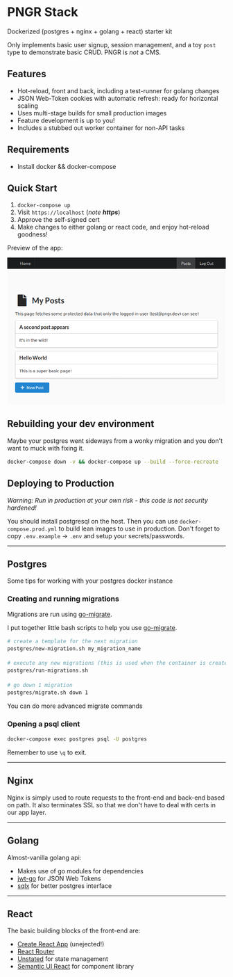 # PNGR Stack
Dockerized (postgres + nginx + golang + react) starter kit

Only implements basic user signup, session management, and a toy `post` type to demonstrate basic CRUD. PNGR is _not_ a CMS.

## Features
- Hot-reload, front and back, including a test-runner for golang changes
- JSON Web-Token cookies with automatic refresh: ready for horizontal scaling
- Uses multi-stage builds for small production images
- Feature development is up to you!
- Includes a stubbed out worker container for non-API tasks

## Requirements
- Install docker && docker-compose

## Quick Start
1) `docker-compose up`
2) Visit `https://localhost` (*note **https***)
3) Approve the self-signed cert
4) Make changes to either golang or react code, and enjoy hot-reload goodness!

Preview of the app:

![Screenshot of the app](docs/demo.png?raw=true "Screenshot")

## Rebuilding your dev environment
Maybe your postgres went sideways from a wonky migration and you don't want to muck with fixing it.

```bash
docker-compose down -v && docker-compose up --build --force-recreate
```

## Deploying to Production
*Warning: Run in production at your own risk - this code is not security hardened!*

You should install postgresql on the host.
Then you can use `docker-compose.prod.yml` to build lean images to use in production.
Don't forget to copy `.env.example` -> `.env` and setup your secrets/passwords.

--- 

## Postgres
Some tips for working with your postgres docker instance

### Creating and running migrations
Migrations are run using [go-migrate](https://github.com/golang-migrate/migrate).

I put together little bash scripts to help you use [go-migrate](https://github.com/golang-migrate/migrate).

```bash
# create a template for the next migration
postgres/new-migration.sh my_migration_name

# execute any new migrations (this is used when the container is created)
postgres/run-migrations.sh

# go down 1 migration
postgres/migrate.sh down 1
```

You can do more advanced migrate commands 

### Opening a psql client
```bash
docker-compose exec postgres psql -U postgres
```
Remember to use `\q` to exit.

--- 

## Nginx
Nginx is simply used to route requests to the front-end and back-end based on path.
It also terminates SSL so that we don't have to deal with certs in our app layer.

--- 

## Golang
Almost-vanilla golang api:
- Makes use of go modules for dependencies
- [jwt-go](https://github.com/dgrijalva/jwt-go) for JSON Web Tokens
- [sqlx](https://github.com/jmoiron/sqlx) for better postgres interface

--- 

## React
The basic building blocks of the front-end are:
- [Create React App](https://github.com/facebookincubator/create-react-app) (unejected!)
- [React Router](https://github.com/ReactTraining/react-router)
- [Unstated](https://github.com/jamiebuilds/unstated) for state management
- [Semantic UI React](https://react.semantic-ui.com/) for component library
